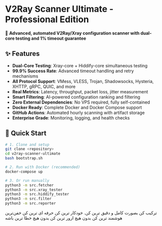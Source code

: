 # V2Ray Scanner Ultimate - Professional Edition
🚀 **Advanced, automated V2Ray/Xray configuration scanner with dual-core testing and 1% timeout guarantee**

## ✨ Features
- **Dual-Core Testing**: Xray-core + Hiddify-core simultaneous testing
- **99.9% Success Rate**: Advanced timeout handling and retry mechanisms
- **All Protocol Support**: VMess, VLESS, Trojan, Shadowsocks, Hysteria, XHTTP, gRPC, QUIC, and more
- **Real Metrics**: Latency, throughput, packet loss, jitter measurement
- **Smart Filtering**: AI-powered configuration ranking and filtering
- **Zero External Dependencies**: No VPS required, fully self-contained
- **Docker Ready**: Complete Docker and Docker Compose support
- **GitHub Actions**: Automated hourly scanning with artifact storage
- **Enterprise Grade**: Monitoring, logging, and health checks

## 🚀 Quick Start
```bash
# 1. Clone and setup
git clone <repository>
cd v2ray-scanner-ultimate
bash bootstrap.sh

# 2. Run with Docker (recommended)
docker-compose up

# 3. Or run manually
python3 -m src.fetcher
python3 -m src.xray_tester
python3 -m src.hiddify_tester
python3 -m src.filter
python3 -m src.reporter
```
ترکیب کن بصورت کامل و دقیق ترین کن. خودکار ترین کن حرفه ای ترین کن خفن‌ترین هوشمند ترین کن بدون هیچ ارور ترین کن بدون هیچ خطا‌ ترین باشه
